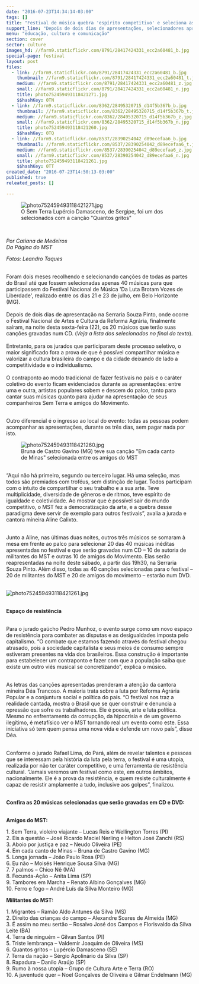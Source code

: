 ```yaml
---
date: "2016-07-23T14:34:14-03:00"
tags: []
title: "Festival de música quebra 'espírito competitivo' e seleciona as 20 canções do CD"
support_line: "Depois de dois dias de apresentações, selecionadores apresentam as 20 canções que farão parte de um CD."
menu: "educação, cultura e comunicação"
section: cover
sector: culture
images_hd: //farm9.staticflickr.com/8791/28417424331_ecc2a60481_b.jpg
special-page: festival
layout: post
files:
  - link: //farm9.staticflickr.com/8791/28417424331_ecc2a60481_b.jpg
    thumbnail: //farm9.staticflickr.com/8791/28417424331_ecc2a60481_t.jpg
    medium: //farm9.staticflickr.com/8791/28417424331_ecc2a60481_z.jpg
    small: //farm9.staticflickr.com/8791/28417424331_ecc2a60481_n.jpg
    title: photo752459493118421271.jpg
    $$hashKey: 0TN
  - link: //farm9.staticflickr.com/8362/28495320715_d14f5b367b_b.jpg
    thumbnail: //farm9.staticflickr.com/8362/28495320715_d14f5b367b_t.jpg
    medium: //farm9.staticflickr.com/8362/28495320715_d14f5b367b_z.jpg
    small: //farm9.staticflickr.com/8362/28495320715_d14f5b367b_n.jpg
    title: photo752459493118421260.jpg
    $$hashKey: 0TQ
  - link: //farm9.staticflickr.com/8537/28390254042_d89ecefaa6_b.jpg
    thumbnail: //farm9.staticflickr.com/8537/28390254042_d89ecefaa6_t.jpg
    medium: //farm9.staticflickr.com/8537/28390254042_d89ecefaa6_z.jpg
    small: //farm9.staticflickr.com/8537/28390254042_d89ecefaa6_n.jpg
    title: photo752459493118421261.jpg
    $$hashKey: 0TT
created_date: "2016-07-23T14:50:13-03:00"
published: true
releated_posts: []

---
```

<figure class="image"><img alt="photo752459493118421271.jpg" src="//farm9.staticflickr.com/8791/28417424331_ecc2a60481_b.jpg" />
<figcaption>O Sem Terra Lup&eacute;rcio Damasceno, de Sergipe, foi um dos selecionados com a can&ccedil;&atilde;o&nbsp;&quot;Quantos gritos&quot;&nbsp;</figcaption>
</figure>

<p>&nbsp;</p>

<p><em>Por Catiana de Medeiros<br />
Da P&aacute;gina do MST</em></p>

<p><em>Fotos: Leandro Taques</em></p>

<p><br />
Foram dois meses recolhendo e selecionando can&ccedil;&otilde;es de todas as partes do Brasil at&eacute; que fossem selecionadas apenas 40 m&uacute;sicas para que participassem do Festival Nacional de M&uacute;sica &#39;Da Luta Brotam Vozes de Liberdade&#39;, realizado entre os dias 21 e 23 de julho, em Belo Horizonte (MG).<br />
<br />
Depois de dois dias de apresenta&ccedil;&atilde;o na Serraria Souza Pinto, onde ocorre o Festival Nacional de Artes e Cultura da Reforma Agr&aacute;ria, finalmente sa&iacute;ram, na noite desta sexta-feira (22), os 20 m&uacute;sicos que ter&atilde;o suas can&ccedil;&otilde;es gravadas num CD. (<em>Veja a lista dos selecionados no final do texto</em>).<br />
<br />
Entretanto, para os jurados que participaram deste processo seletivo, o maior significado fora a prova de que &eacute; poss&iacute;vel compartilhar m&uacute;sica e valorizar a cultura brasileira do campo e da cidade deixando de lado a competitividade e o individualismo.<br />
<br />
O contraponto ao modo tradicional de fazer festivais no pa&iacute;s e o car&aacute;ter coletivo do evento ficam evidenciados durante as apresenta&ccedil;&otilde;es: entre uma e outra, artistas populares sobem e descem do palco, tanto para cantar suas m&uacute;sicas quanto para ajudar na apresenta&ccedil;&atilde;o de seus companheiros Sem Terra e amigos do Movimento.</p>

<p><br />
Outro diferencial &eacute; o ingresso ao local do evento: todas as pessoas podem acompanhar as apresenta&ccedil;&otilde;es, durante os tr&ecirc;s dias, sem pagar nada por isto.</p>

<figure class="image"><img alt="photo752459493118421260.jpg" src="//farm9.staticflickr.com/8362/28495320715_d14f5b367b_b.jpg" />
<figcaption>Bruna de Castro Gavino (MG) teve sua can&ccedil;&atilde;o&nbsp;&quot;Em cada canto de Minas&quot; selecionada entre os amigos do MST&nbsp;</figcaption>
</figure>

<p><br />
&ldquo;Aqui n&atilde;o h&aacute; primeiro, segundo ou terceiro lugar. H&aacute; uma sele&ccedil;&atilde;o, mas todos s&atilde;o premiados com trof&eacute;us, sem distin&ccedil;&atilde;o de lugar. Todos participam com o intuito de compartilhar o seu trabalho e a sua arte. Teve multiplicidade, diversidade de g&ecirc;neros e de ritmos, teve esp&iacute;rito de igualdade e coletividade. Ao mostrar que &eacute; poss&iacute;vel sair do mundo competitivo, o MST fez a democratiza&ccedil;&atilde;o da arte, e a quebra desse paradigma deve servir de exemplo para outros festivais&rdquo;, avalia a jurada e cantora mineira Aline Calixto.</p>

<p><br />
Junto a Aline, nas &uacute;ltimas duas noites, outros tr&ecirc;s m&uacute;sicos se somaram &agrave; mesa em frente ao palco para selecionar 20 das 40 m&uacute;sicas in&eacute;ditas apresentadas no festival e que ser&atilde;o gravadas num CD &ndash; 10 de autoria de militantes do MST e outras 10 de amigos do Movimento. Elas ser&atilde;o reapresentadas na noite deste s&aacute;bado, a partir das 19h30, na Serraria Souza Pinto. Al&eacute;m disso, todas as 40 can&ccedil;&otilde;es selecionadas para o festival &ndash; 20 de militantes do MST e 20 de amigos do movimento &ndash; estar&atilde;o num DVD.<br />
&nbsp;</p>

<p><img alt="photo752459493118421261.jpg" src="//farm9.staticflickr.com/8537/28390254042_d89ecefaa6_b.jpg" /></p>

<p><br />
<strong>Espa&ccedil;o de resist&ecirc;ncia</strong></p>

<p><br />
Para o jurado ga&uacute;cho Pedro Munhoz, o evento surge como um novo espa&ccedil;o de resist&ecirc;ncia para combater as disputas e as desigualdades imposta pelo capitalismo. &ldquo;O combate que estamos fazendo atrav&eacute;s do festival chegou atrasado, pois a sociedade capitalista e seus meios de consumo sempre estiveram presentes na vida dos brasileiros. Essa constru&ccedil;&atilde;o &eacute; importante para estabelecer um contraponto e fazer com que a popula&ccedil;&atilde;o saiba que existe um outro vi&eacute;s musical se concretizando&rdquo;, explica o m&uacute;sico.</p>

<p><br />
As letras das can&ccedil;&otilde;es apresentadas prenderam a aten&ccedil;&atilde;o da cantora mineira D&eacute;a Trancoso. A maioria trata sobre a luta por Reforma Agr&aacute;ria Popular e a conjuntura social e pol&iacute;tica do pa&iacute;s. &ldquo;O festival nos traz a realidade cantada, mostra o Brasil que se quer construir e denuncia a opress&atilde;o que sofre os trabalhadores. Ele &eacute; poesia, arte e luta pol&iacute;tica. Mesmo no enfrentamento da corrup&ccedil;&atilde;o, da hipocrisia e de um governo ileg&iacute;timo, &eacute; metaf&iacute;sico ver o MST tornando real um evento como este. Essa iniciativa s&oacute; tem quem pensa uma nova vida e defende um novo pa&iacute;s&rdquo;, disse D&eacute;a.</p>

<p><br />
Conforme o jurado Rafael Lima, do Par&aacute;, al&eacute;m de revelar talentos e pessoas que se interessam pela hist&oacute;ria da luta pela terra, o festival &eacute; uma utopia, realizada por n&atilde;o ter car&aacute;ter competitivo, e uma ferramenta de resist&ecirc;ncia cultural. &ldquo;Jamais veremos um festival como este, em outros &acirc;mbitos, nacionalmente. Ele &eacute; a prova da resist&ecirc;ncia, e quem resiste culturalmente &eacute; capaz de resistir amplamente a tudo, inclusive aos golpes&rdquo;, finalizou.</p>

<p><br />
<strong>Confira as 20 m&uacute;sicas selecionadas que ser&atilde;o gravadas em CD e DVD:</strong></p>

<p><br />
<strong>Amigos do MST:</strong></p>

<p>1. Sem Terra, violeiro viajante &ndash; Lucas Reis e Wellington Torres (PI)<br />
2. Eis a quest&atilde;o &ndash; Jos&eacute; Ricardo Maciel Nerling e Helton Jos&eacute; Zanchi (RS)<br />
3. Aboio por justi&ccedil;a e paz &ndash; Neudo Oliveira (PE)<br />
4. Em cada canto de Minas &ndash; Bruna de Castro Gavino (MG)<br />
5. Longa jornada &ndash; Jo&atilde;o Paulo Rosa (PE)<br />
6. Eu n&atilde;o &ndash; Mois&eacute;s Henrique Sousa Silva (MG)<br />
7. 7 palmos &ndash; Chico N&ecirc; (MA)<br />
8. Fecunda-A&ccedil;&atilde;o &ndash; Anita Lima (SP)<br />
9. Tambores em Marcha &ndash; Renato Albino Gon&ccedil;alves (MG)<br />
10. Ferro e fogo &ndash; Andr&eacute; Lu&iacute;s da Silva Monteiro (MG)</p>

<p><strong>Militantes do MST:</strong></p>

<p>1. Migrantes &ndash; Ram&atilde;o Aldo Antunes da Silva (MS)<br />
2. Direito das crian&ccedil;as do campo &ndash; Alexandre Soares de Almeida (MG)<br />
3. &Eacute; assim no meu sert&atilde;o &ndash; Rosalvo Jos&eacute; dos Campos e Florisvaldo da Silva Leite (BA)<br />
4. Terra de ningu&eacute;m &ndash; Gilvan Santos (PI)<br />
5. Triste lembran&ccedil;a &ndash; Valdemir Joaquim de Oliveira (MS)<br />
6. Quantos gritos &ndash; Lup&eacute;rcio Damasceno (SE)<br />
7. Terra da na&ccedil;&atilde;o &ndash; S&eacute;rgio Apolin&aacute;rio da Silva (SP)<br />
8. Rapadura &ndash; Danilo Ara&uacute;jo (SP)<br />
9. Rumo &agrave; nossa utopia &ndash; Grupo de Cultura Arte e Terra (RO)<br />
10. A juventude quer &ndash; Noel Gon&ccedil;alves de Oliveira e Gilmar Endelmann (MG)</p>
